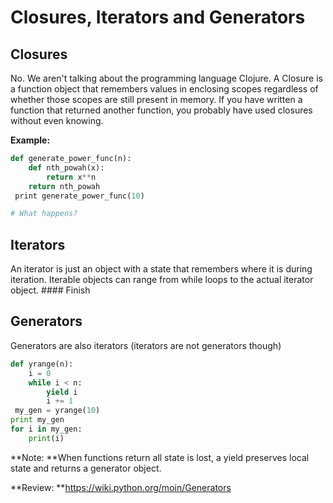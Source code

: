 # Closures, Iterators and Generators

## Closures

No. We aren't talking about the programming language Clojure. A Closure is a function object that remembers values in enclosing scopes regardless of whether those scopes are still present in memory. If you have written a function that returned another function, you probably have used closures without even knowing.

**Example:**

```py
def generate_power_func(n):
    def nth_powah(x):
        return x**n
    return nth_powah
 print generate_power_func(10)

# What happens?
```

## Iterators

An iterator is just an object with a state that remembers where it is during iteration. Iterable objects can range from while loops to the actual iterator object. \#\#\#\# Finish

## Generators

Generators are also iterators \(iterators are not generators though\)

```py
def yrange(n):
    i = 0
    while i < n:
        yield i
        i += 1
 my_gen = yrange(10)
print my_gen
for i in my_gen:
    print(i)
```

**Note: **When functions return all state is lost, a yield preserves local state and returns a generator object.

**Review: **https://wiki.python.org/moin/Generators

